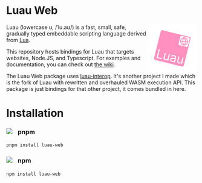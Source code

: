 Luau Web
====

<img src="./assets/LuauWeb.png" width="130px" align="right"/>

Luau (lowercase u, /ˈlu.aʊ/) is a fast, small, safe, gradually typed embeddable scripting language derived from [Lua](https://lua.org).

This repository hosts bindings for Luau that targets websites, Node.JS, and Typescript. For examples and documentation, you can check out [the wiki](https://github.com/xNasuni/luau-web/wiki).

The Luau Web package uses [luau-interop](https://github.com/xNasuni/luau-interop/). It's another project I made which is the fork of Luau with rewritten and overhauled WASM execution API. This package is just bindings for that other project, it comes bundled in here.

# Installation

### pnpm <img src="https://avatars.githubusercontent.com/u/21320719?s=64&v=4" width="30px" align="left"/>

```sh
pnpm install luau-web
```
### npm <img src="https://raw.githubusercontent.com/npm/logos/refs/heads/master/npm%20square/n-64.png" width="30px" align="left"/>
```sh
npm install luau-web
```
